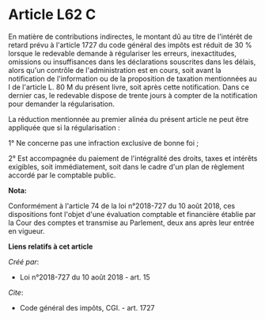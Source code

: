 # Article L62 C

En matière de contributions indirectes, le montant dû au titre de l'intérêt de retard prévu à l'article 1727 du code général
des impôts est réduit de 30 % lorsque le redevable demande à régulariser les erreurs, inexactitudes, omissions ou
insuffisances dans les déclarations souscrites dans les délais, alors qu'un contrôle de l'administration est en cours, soit
avant la notification de l'information ou de la proposition de taxation mentionnées au I de l'article L. 80 M du présent
livre, soit après cette notification. Dans ce dernier cas, le redevable dispose de trente jours à compter de la notification
pour demander la régularisation.

La réduction mentionnée au premier alinéa du présent article ne peut être appliquée que si la régularisation :

1° Ne concerne pas une infraction exclusive de bonne foi ;

2° Est accompagnée du paiement de l'intégralité des droits, taxes et intérêts exigibles, soit immédiatement, soit dans le
cadre d'un plan de règlement accordé par le comptable public.

**Nota:**

Conformément à l'article 74 de la loi n°2018-727 du 10 août 2018, ces dispositions font l'objet d'une évaluation comptable et
financière établie par la Cour des comptes et transmise au Parlement, deux ans après leur entrée en vigueur.

**Liens relatifs à cet article**

_Créé par_:

  - Loi n°2018-727 du 10 août 2018 - art. 15

_Cite_:

  - Code général des impôts, CGI. - art. 1727
